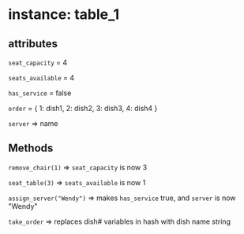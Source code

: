 # instance: table_1 #

## attributes ##

`seat_capacity` = 4

`seats_available` = 4

`has_service` = false

`order` = { 1: dish1, 2: dish2, 3: dish3, 4: dish4 }

`server` => name

## Methods ##

`remove_chair(1)` => `seat_capacity` is now 3

`seat_table(3)` => `seats_available` is now 1

`assign_server("Wendy")` => makes `has_service` true, and `server` is now "Wendy"

`take_order` => replaces dish# variables in hash with dish name string
